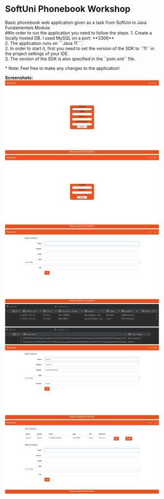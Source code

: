 # SoftUni Phonebook Workshop
<p>
Basic phonebook web application given as a task from SoftUni in Java Fundamentals Module.</br>
##In order to run the application you need to follow the steps.
1. Create a locally hosted DB. I used MySQL on a port: **3306**</br>
2. The application runs on ```Java 11```.</br>
2. In order to start it, first you need to set the version of the SDK to ``11`` in the project settings of your IDE.</br>
3. The version of the SDK is also specified in the ``pom.xml`` file.</br>
</p>
* Note: Feel free to make any changes to the application!

**Screenshots:**
![phoneBookScreenshot](https://github.com/Borovaneca/Phonebook/blob/master/src/main/resources/images/register.png "register")
![loginContactScreenshot](https://github.com/Borovaneca/Phonebook/blob/master/src/main/resources/images/login.png "login")
![emptyContactScreenshot](https://github.com/Borovaneca/Phonebook/blob/master/src/main/resources/images/empty.png "emptyContact")
![DBContactsScreenshot](https://github.com/Borovaneca/Phonebook/blob/master/src/main/resources/images/contact_DB.png "DBContacts")
![DBUsersScreenshot](https://github.com/Borovaneca/Phonebook/blob/master/src/main/resources/images/user_DB.png "DBUsers")
![editContactScreenshot](https://github.com/Borovaneca/Phonebook/blob/master/src/main/resources/images/edit.png "editContact")
![contactScreenshot](https://github.com/Borovaneca/Phonebook/blob/master/src/main/resources/images/contacts.png "contacts")
